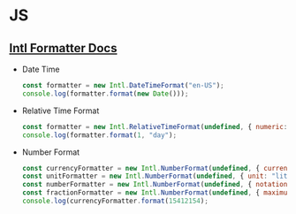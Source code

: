 # JS

## [Intl Formatter Docs](https://developer.mozilla.org/en-US/docs/Web/JavaScript/Reference/Global_Objects/Intl)

- Date Time

  ```js
  const formatter = new Intl.DateTimeFormat("en-US");
  console.log(formatter.format(new Date()));
  ```

- Relative Time Format

  ```js
  const formatter = new Intl.RelativeTimeFormat(undefined, { numeric: "auto" });
  console.log(formatter.format(1, "day");
  ```

- Number Format

  ```js
  const currencyFormatter = new Intl.NumberFormat(undefined, { currency: "USD", style: "currency" });
  const unitFormatter = new Intl.NumberFormat(undefined, { unit: "liter", style: "unit", unitDisplay: "long" });
  const numberFormatter = new Intl.NumberFormat(undefined, { notation:"compact" });
  const fractionFormatter = new Intl.NumberFormat(undefined, { maximumFractionDigits: 2, minimumFractionDigits: 1  });
  console.log(currencyFormatter.format(15412154);
  ```
